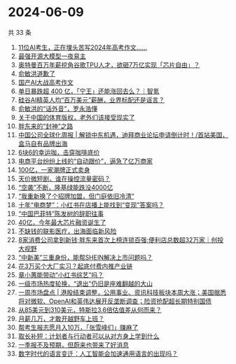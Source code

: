 # 2024-06-09

共 33 条

<!-- BEGIN 36KR -->
<!-- 最后更新时间 2024-06-09 11:00:55 +0800 -->
1. [11位AI考生，正在埋头苦写2024年高考作文……](https://36kr.com/p/2810667347790085)
1. [最强开源大模型一夜易主](https://36kr.com/p/2809827742648834)
1. [奥特曼百万年薪挖角谷歌TPU人才，欲砸7万亿实现「芯片自由」？](https://36kr.com/p/2810744264526087)
1. [俞敏洪道歉了](https://36kr.com/p/2810606928742656)
1. [国产AI大战高考作文](https://36kr.com/p/2809827496839681)
1. [单日暴跌超 400 亿，「宁王」还能涨回去么？｜智氪](https://36kr.com/p/2810786248952064)
1. [硅谷AI精英人均“百万美元”薪酬，业界标配还是谣言？](https://36kr.com/p/2810790716971910)
1. [俞敏洪的“话外音”，罗永浩懂](https://36kr.com/p/2809938961439112)
1. [关于中国的体育版权，老外们该接受现实了](https://36kr.com/p/2809765131864322)
1. [胖东来的“封神”之路](https://36kr.com/p/2808237330642560)
1. [中国公司全球化周报 | 解锁中东机遇，迪拜商业论坛申请倒计时！/​首站美国，盒马自有品牌出海](https://36kr.com/p/2810541290113286)
1. [6块6的幸运咖，击穿咖啡底价](https://36kr.com/p/2809725342439808)
1. [电商平台纷纷上线的“自动跟价”，逼急了亿万商家](https://36kr.com/p/2808437640727049)
1. [100亿，一家潮牌正式卖身](https://36kr.com/p/2810858647685637)
1. [天价微短剧，谁在操控流量密码？](https://36kr.com/p/2810727815711238)
1. [“空袭”不断，隆基绿能跌没4000亿](https://36kr.com/p/2809939477142404)
1. [“我重新换了个招牌加盟，但门庭依旧冷清”](https://36kr.com/p/2809735282231815)
1. [十年“电商梦”：小红书在店播上能找到“变现”答案吗？](https://36kr.com/p/2809904405186819)
1. [“中国巴菲特”陈发树的辞职往事](https://36kr.com/p/2810400049842439)
1. [40亿，今年最大芯片融资诞生了](https://36kr.com/p/2810686216407299)
1. [不缺钱的联影医疗，出海面临新风险](https://36kr.com/p/2809784375187846)
1. [8家消费公司拿到新钱;胖东来首次上榜连锁百强;便利店总数超32万家｜创投大视野](https://36kr.com/p/2809828024961539)
1. [“中新美”三重身份，能帮SHEIN解决上市问题吗？](https://36kr.com/p/2811018041825668)
1. [花3万买个大厂实习？起底付费内推产业链](https://36kr.com/p/2810592856459781)
1. [章小蕙能带动“小红书综艺”吗？](https://36kr.com/p/2811279938816261)
1. [一级市场热度轮换，“退出”仍旧是座难翻越的大山](https://36kr.com/p/2810872646683142)
1. [一周市场盘点 | 港股结束调整，公用事业、资讯科技板块本周大涨；美国据悉将对微软、OpenAI和英伟达展开反垄断调查；险资抢配超长期特别国债](https://36kr.com/p/2810982058396163)
1. [从85美元到310美元，特斯拉3.6倍估值差从何而来？](https://36kr.com/p/2809749763295746)
1. [月薪几万，才敢开越野车上班？](https://36kr.com/p/2810462726359555)
1. [帮考生报志愿月入10万，「张雪峰们」赚麻了](https://36kr.com/p/2810455555377417)
1. [取长补短：计划者与行动者可以从对方身上学到什么](https://36kr.com/p/2529160674387465)
1. [一季报不及预期，但蔚来也带来了好消息](https://36kr.com/p/2809750059551237)
1. [数字时代的语言变迁：人工智能会加速通用语言的出现吗？](https://36kr.com/p/2806298265220744)
<!-- END 36KR -->